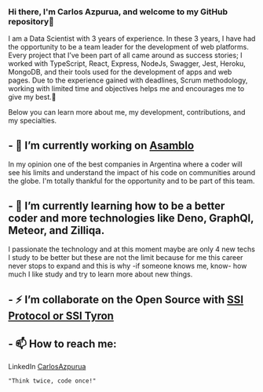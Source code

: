 ### Hi there, I'm Carlos Azpurua, and welcome to my GitHub repository👋 

I am a Data Scientist with 3 years of experience.
In these 3 years, I have had the opportunity to be a team leader for the development of web platforms. Every project that I’ve been part of all came around as success stories; I worked with TypeScript, React, Express, NodeJs, Swagger, Jest, Heroku, MongoDB, and their tools used for the development of apps and web pages.
Due to the experience gained with deadlines, Scrum methodology, working with limited time and objectives helps me and encourages me to give my best.🚀

Below you can learn more about me, my development, contributions, and my specialties.

## - 🔭 I’m currently working on [Asamblo](https://asamblo.com/) 
     
   In my opinion one of the best companies in Argentina where a coder will see his limits and understand the impact of his code on communities around the globe. I'm totally thankful for the opportunity and to be part of this team. 

## - 🌱 I’m currently learning how to be a better coder and more technologies like Deno, GraphQl, Meteor, and Zilliqa.

   I passionate the technology and at this moment maybe are only 4 new techs I study to be better but these are not the limit because for me this career never stops to expand and this is why -if someone knows me, know- how much I like study and try to learn more about new things. 
    
## - ⚡ I’m collaborate on the Open Source with [SSI Protocol or SSI Tyron](https://www.ssiprotocol.com/#/)


## - 📫 How to reach me:
   
   LinkedIn [CarlosAzpurua](https://www.linkedin.com/in/carlosazpurua/)


```
"Think twice, code once!"
```



<!--
**CarlosAzpurua/CarlosAzpurua** is a ✨ _special_ ✨ repository because its `README.md` (this file) appears on your GitHub profile.

Here are some ideas to get you started:

...
...
...
- 🤔 I’m looking for help with ...
- 💬 Ask me about ...
 ...
- 😄 Pronouns: ...
- ⚡ Fun fact: ...
-->
